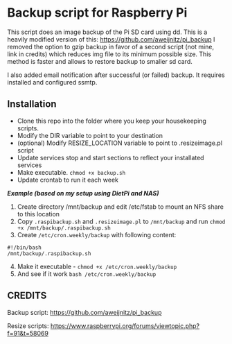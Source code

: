 # Backup script for Raspberry Pi
This script does an image backup of the Pi SD card using dd. This is a heavily modified version of this: https://github.com/aweijnitz/pi_backup I removed the option to gzip backup in favor of a second script (not mine, link in credits) which reduces img file to its minimum possible size. This method is faster and allows to restore backup to smaller sd card.

I also added email notification after successful (or failed) backup. It requires installed and configured ssmtp.

## Installation
- Clone this repo into the folder where you keep your housekeeping scripts.
- Modify the DIR variable to point to your destination
- (optional) Modify RESIZE_LOCATION variable to point to .resizeimage.pl script
- Update services stop and start sections to reflect your installated services
- Make executable. ```chmod +x backup.sh```
- Update crontab to run it each week

___Example (based on my setup using DietPi and NAS)___

1. Create directory /mnt/backup and edit /etc/fstab to mount an NFS share to this location
2. Copy ```.raspibackup.sh``` and ```.resizeimage.pl``` to ```/mnt/backup``` and run ```chmod +x /mnt/backup/.raspibackup.sh```
3. Create ```/etc/cron.weekly/backup``` with following content:
```
#!/bin/bash
/mnt/backup/.raspibackup.sh
```
4. Make it executable - ```chmod +x /etc/cron.weekly/backup```
5. And see if it work ```bash /etc/cron.weekly/backup```


## CREDITS
Backup script:
   https://github.com/aweijnitz/pi_backup
   
Resize scripts:
  https://www.raspberrypi.org/forums/viewtopic.php?f=91&t=58069
